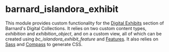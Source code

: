 # barnard_islandora_exhibit

This module provides custom functionality for the [Digital Exhibits](http://digitalcollections.barnard.edu/exhibits) section of Barnard's Digital Collections. It relies on two custom content types, _exhibition_ and _exhibition_object_, and on a custom view, all of which can be created using _bc_islandora_exhibit_feature_ and [Features](https://www.drupal.org/project/features). It also relies on [Sass](http://sass-lang.com/) and [Compass](http://compass-style.org/) to generate CSS.
